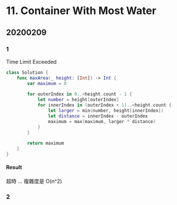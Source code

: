 # 11. Container With Most Water

## 20200209

### 1

Time Limit Exceeded

``` swift
class Solution {
    func maxArea(_ height: [Int]) -> Int {
        var maximum = 0
        
        for outerIndex in 0..<height.count - 1 {
            let number = height[outerIndex]
            for innerIndex in (outerIndex + 1)..<height.count {
                let larger = min(number, height[innerIndex])
                let distance = innerIndex - outerIndex
                maximum = max(maximum, larger * distance)
            }
        }
        
        return maximum
    }
}
```

#### Result

超時 ...
複雜度是 O(n^2)

### 2

